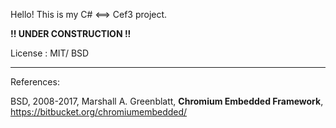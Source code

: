 Hello! 
This is my C# <==> Cef3 project.

**!! UNDER CONSTRUCTION !!**
 

License :  MIT/ BSD

---

References:
	

   BSD, 2008-2017, Marshall A. Greenblatt,  **Chromium Embedded Framework**, https://bitbucket.org/chromiumembedded/



	

